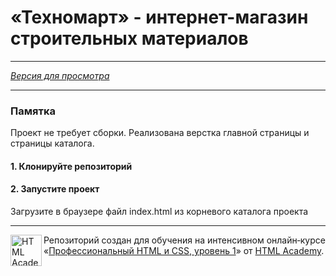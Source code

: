 # «Техномарт» - интернет-магазин строительных материалов

---

_[Версия для просмотра](https://morfey216.github.io/Technomart/)_

---

### Памятка

Проект не требует сборки. Реализована верстка главной страницы и страницы каталога.

#### 1. Клонируйте репозиторий

#### 2. Запустите проект

Загрузите в браузере файл index.html из корневого каталога проекта

---

<a href="https://htmlacademy.ru/intensive/htmlcss"><img align="left" width="50" height="50" alt="HTML Academy" src="https://up.htmlacademy.ru/static/img/intensive/htmlcss/logo-for-github-2.png"></a>

Репозиторий создан для обучения на интенсивном онлайн‑курсе «[Профессиональный HTML и CSS, уровень 1](https://htmlacademy.ru/intensive/htmlcss)» от [HTML Academy](https://htmlacademy.ru).
